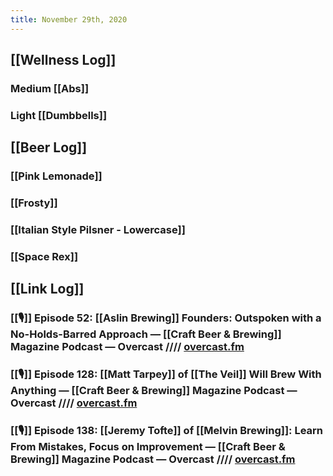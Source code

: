 ```yaml
---
title: November 29th, 2020
---
```


## [[Wellness Log]]
### Medium [[Abs]] 

### Light [[Dumbbells]]

## [[Beer Log]]
### [[Pink Lemonade]]

### [[Frosty]]

### [[Italian Style Pilsner - Lowercase]]

### [[Space Rex]]

## [[Link Log]]
### [[🎙]] Episode 52: [[Aslin Brewing]] Founders: Outspoken with a No-Holds-Barred Approach — [[Craft Beer & Brewing]] Magazine Podcast — Overcast //// [overcast.fm](https://overcast.fm/+Ko9kcDpJ0)

### [[🎙]] Episode 128: [[Matt Tarpey]] of [[The Veil]] Will Brew With Anything — [[Craft Beer & Brewing]] Magazine Podcast — Overcast //// [overcast.fm](https://overcast.fm/+Ko9kNJ5CE)

### [[🎙]] Episode 138: [[Jeremy Tofte]] of [[Melvin Brewing]]: Learn From Mistakes, Focus on Improvement — [[Craft Beer & Brewing]] Magazine Podcast — Overcast //// [overcast.fm](https://overcast.fm/+Ko9kjzQT8)
